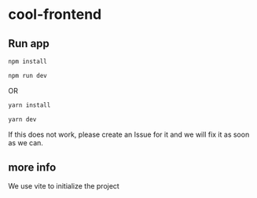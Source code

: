 # cool-frontend

## Run app
```bash
npm install

npm run dev
```

OR

```zsh
yarn install

yarn dev
```

If this does not work, please create an Issue for it and we will fix it as soon as we can.

## more info
We use vite to initialize the project
